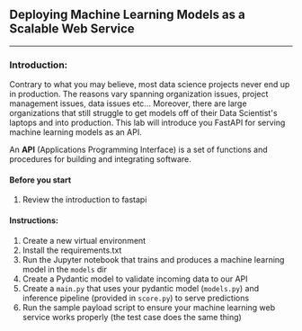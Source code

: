 ## Deploying Machine Learning Models as a Scalable Web Service

---

### Introduction:
Contrary to what you may believe, most data science projects never end up in production. The reasons vary spanning organization issues, project management issues, data issues etc... Moreover, there are large organizations that still struggle to get models off of their Data Scientist's laptops and into production. This lab will introduce you FastAPI for serving machine learning models as an API. 

An __API__ (Applications Programming Interface) is a set of functions and procedures for building and integrating software.

#### Before you start
1. Review the introduction to fastapi 

#### Instructions:
1. Create a new virtual environment 
1. Install the requirements.txt 
1. Run the Jupyter notebook that trains and produces a machine learning model in the `models` dir
1. Create a Pydantic model to validate incoming data to our API 
1. Create a `main.py` that uses your pydantic model (`models.py`) and inference pipeline (provided in `score.py`) to serve predictions
1. Run the sample payload script to ensure your machine learning web service works properly (the test case does the same thing)



